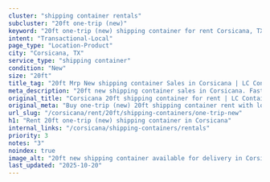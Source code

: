 ```yaml
---
cluster: "shipping container rentals"
subcluster: "20ft one-trip (new)"
keyword: "20ft one-trip (new) shipping container for rent Corsicana, TX"
intent: "Transactional-Local"
page_type: "Location-Product"
city: "Corsicana, TX"
service_type: "shipping container"
condition: "New"
size: "20ft"
title_tag: "20ft Mrp New shipping container Sales in Corsicana | LC Container"
meta_description: "20ft new shipping container sales in Corsicana. Fast delivery, competitive pricing. Serving shipping containers area. Quote ID: 8BZ. Call (214) 524-4168 for your free quote today."
original_title: "Corsicana 20ft shipping container for rent | LC Container"
original_meta: "Buy one-trip (new) 20ft shipping container rent with local delivery in Corsicana, TX. LC Container — local Since 2003. Request a fast quote today."
url_slug: "/corsicana/rent/20ft/shipping-containers/one-trip-new"
h1: "Rent 20ft one-trip (new) shipping container in Corsicana"
internal_links: "/corsicana/shipping-containers/rentals"
priority: 3
notes: "3"
noindex: true
image_alt: "20ft new shipping container available for delivery in Corsicana"
last_updated: "2025-10-20"
---
```


<!-- TODO: Add unique city/inventory copy, images, and internal links here. -->
